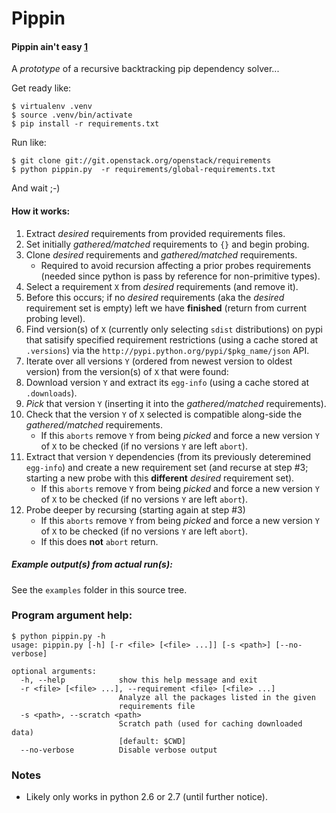 # Pippin

#### Pippin ain't easy [1]

A *prototype* of a recursive backtracking pip dependency solver...

Get ready like:

```
$ virtualenv .venv
$ source .venv/bin/activate
$ pip install -r requirements.txt
```

Run like:                     

```
$ git clone git://git.openstack.org/openstack/requirements
$ python pippin.py  -r requirements/global-requirements.txt
```

And wait ;-)

#### How it works:

1. Extract *desired* requirements from provided requirements files.
1. Set initially *gathered/matched* requirements to ``{}`` and begin probing.
1. Clone *desired* requirements and *gathered/matched* requirements.
   * Required to avoid recursion affecting a prior probes
     requirements (needed since python is pass by reference for
     non-primitive types).
1. Select a requirement ``X`` from *desired* requirements (and remove it).
 1. Before this occurs; if no *desired* requirements (aka the *desired*
    requirement set is empty) left we have **finished** (return from
    current probing level).
1. Find version(s) of ``X`` (currently only selecting ``sdist``
   distributions) on pypi that satisify specified requirement
   restrictions (using a cache stored at ``.versions``) via
   the ``http://pypi.python.org/pypi/$pkg_name/json`` API.
1. Iterate over all versions ``Y`` (ordered from newest version
   to oldest version) from the version(s) of ``X`` that
   were found:
 1. Download version ``Y`` and extract its ``egg-info`` (using a cache
    stored at ``.downloads``).
 1. *Pick* that version ``Y`` (inserting it into the
    *gathered/matched* requirements).
 1. Check that the version ``Y`` of ``X`` selected is compatible along-side
    the *gathered/matched* requirements.
    * If this ``aborts`` remove ``Y`` from being *picked* and force a
      new version ``Y`` of ``X`` to be checked (if no versions ``Y`` are
      left ``abort``).
 1. Extract that version ``Y`` dependencies (from its previously
    deteremined ``egg-info``) and create a new requirement set (and recurse at
    step #3; starting a new probe with this **different** *desired*
    requirement set).
    * If this ``aborts`` remove ``Y`` from being *picked* and force a new
      version ``Y`` of ``X`` to be checked (if no versions ``Y`` are
      left ``abort``).
 1. Probe deeper by recursing (starting again at step #3)
    * If this ``aborts`` remove ``Y`` from being *picked* and force a new
      version ``Y`` of ``X`` to be checked (if no versions ``Y`` are
      left ``abort``).
    * If this does **not** ``abort`` return.

##### Example output(s) from actual run(s):

See the ``examples`` folder in this source tree.

### Program argument help:

```
$ python pippin.py -h
usage: pippin.py [-h] [-r <file> [<file> ...]] [-s <path>] [--no-verbose]

optional arguments:
  -h, --help            show this help message and exit
  -r <file> [<file> ...], --requirement <file> [<file> ...]
                        Analyze all the packages listed in the given
                        requirements file
  -s <path>, --scratch <path>
                        Scratch path (used for caching downloaded data)
                        [default: $CWD]
  --no-verbose          Disable verbose output
```

### Notes

* Likely only works in python 2.6 or 2.7 (until further notice).

[1]: http://www.customink.com/designs/stackpip/qvh0-0015-grtw/
